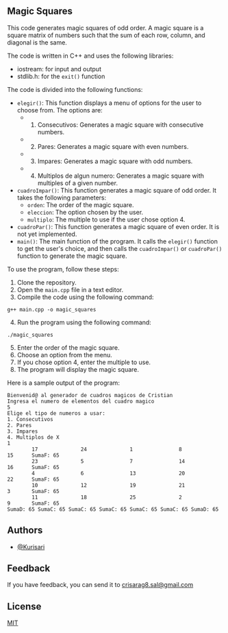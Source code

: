  ## Magic Squares

This code generates magic squares of odd order. A magic square is a square matrix of numbers such that the sum of each row, column, and diagonal is the same.

The code is written in C++ and uses the following libraries:

* iostream: for input and output
* stdlib.h: for the `exit()` function

The code is divided into the following functions:

* `elegir()`: This function displays a menu of options for the user to choose from. The options are:
    * 1. Consecutivos: Generates a magic square with consecutive numbers.
    * 2. Pares: Generates a magic square with even numbers.
    * 3. Impares: Generates a magic square with odd numbers.
    * 4. Multiplos de algun numero: Generates a magic square with multiples of a given number.
* `cuadroImpar()`: This function generates a magic square of odd order. It takes the following parameters:
    * `orden`: The order of the magic square.
    * `eleccion`: The option chosen by the user.
    * `multiplo`: The multiple to use if the user chose option 4.
* `cuadroPar()`: This function generates a magic square of even order. It is not yet implemented.
* `main()`: The main function of the program. It calls the `elegir()` function to get the user's choice, and then calls the `cuadroImpar()` or `cuadroPar()` function to generate the magic square.

To use the program, follow these steps:

1. Clone the repository.
2. Open the `main.cpp` file in a text editor.
3. Compile the code using the following command:

```
g++ main.cpp -o magic_squares
```

4. Run the program using the following command:

```
./magic_squares
```

5. Enter the order of the magic square.
6. Choose an option from the menu.
7. If you chose option 4, enter the multiple to use.
8. The program will display the magic square.

Here is a sample output of the program:

```
Bienvenid@ al generador de cuadros magicos de Cristian
Ingresa el numero de elementos del cuadro magico
5
Elige el tipo de numeros a usar:
1. Consecutivos
2. Pares
3. Impares
4. Multiplos de X
1
        17              24              1               8               15      SumaF: 65
        23              5               7               14              16      SumaF: 65
        4               6               13              20              22      SumaF: 65
        10              12              19              21              3       SumaF: 65
        11              18              25              2               9       SumaF: 65
SumaD: 65 SumaC: 65 SumaC: 65 SumaC: 65 SumaC: 65 SumaC: 65 SumaD: 65
```
## Authors

- [@Kurisari](https://www.github.com/kurisari)


## Feedback

If you have feedback, you can send it to crisarag8.sal@gmail.com


## License

[MIT](https://choosealicense.com/licenses/mit/)


